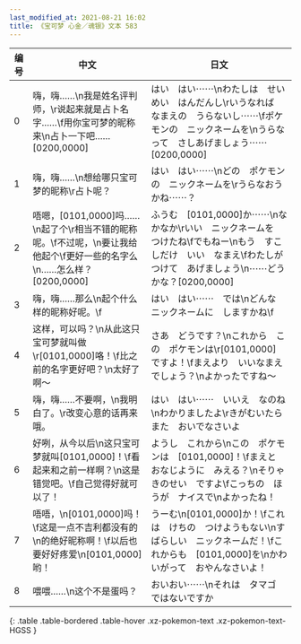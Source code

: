 ```yaml
---
last_modified_at: 2021-08-21 16:02
title: 《宝可梦 心金／魂银》文本 583
---
```

| 编号 | 中文 | 日文 |
| ---- | ---- | ---- |
| 0 | 嗨，嗨……\n我是姓名评判师，\r说起来就是占卜名字……\f用你宝可梦的昵称来\n占卜一下吧……[0200,0000] | はい　はい⋯⋯\nわたしは　せいめい　はんだんし\rいうなれば　なまえの　うらないし⋯⋯\fポケモンの　ニックネームを\nうらなって　さしあげましょう⋯⋯[0200,0000] |
| 1 | 嗨，嗨……\n想给哪只宝可梦的昵称\r占卜呢？ | はい　はい⋯⋯\nどの　ポケモンの　ニックネームを\rうらなおうかね⋯⋯？ |
| 2 | 唔嗯，[0101,0000]吗……\n起了个\r相当不错的昵称呢。\f不过呢，\n要让我给他起个\f更好一些的名字么\n……怎么样？[0200,0000] | ふうむ　[0101,0000]か⋯⋯\nなかなか\rいい　ニックネームを　つけたね\fでもねー\nもう　すこしだけ　いい　なまえ\fわたしが　つけて　あげましょう\n⋯⋯どうかな？[0200,0000] |
| 3 | 嗨，嗨……那么\n起个什么样的昵称好呢。\f | はい　はい⋯⋯　では\nどんな　ニックネームに　しますかね\f |
| 4 | 这样，可以吗？\n从此这只宝可梦就叫做\r[0101,0000]咯！\f比之前的名字更好吧？\n太好了啊～ | さあ　どうです？\nこれから　この　ポケモンは\r[0101,0000]　ですよ！\fまえより　いいなまえ　でしょう？\nよかったですね〜 |
| 5 | 嗨，嗨……不要啊，\n我明白了。\r改变心意的话再来哦。 | はい　はい⋯⋯　いいえ　なのね\nわかりましたよ\rきがむいたら　また　おいでなさいよ |
| 6 | 好咧，从今以后\n这只宝可梦就叫[0101,0000]！\f看起来和之前一样啊？\n这是错觉吧。\f自己觉得好就可以了！ | ようし　これから\nこの　ポケモンは　[0101,0000]！\fまえと　おなじように　みえる？\nそりゃ　きのせい　ですよ\fこっちの　ほうが　ナイスで\nよかったね！ |
| 7 | 唔唔，\n[0101,0000]吗！\f这是一点不吉利都没有的\n的绝好昵称啊！\f以后也要好好疼爱\n[0101,0000]哟！ | うーむ\n[0101,0000]か！\fこれは　けちの　つけようもない\nすばらしい　ニックネームだ！\fこれからも　[0101,0000]を\nかわいがって　おやんなさいよ！ |
| 8 | 喂喂……\n这个不是蛋吗？ | おいおい⋯⋯\nそれは　タマゴ　ではないですか |
{: .table .table-bordered .table-hover .xz-pokemon-text .xz-pokemon-text-HGSS }